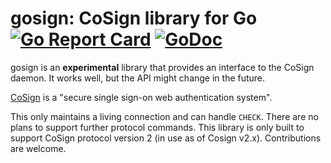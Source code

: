 # gosign: CoSign library for Go [![Go Report Card](https://goreportcard.com/badge/github.com/qaisjp/gosign)](https://goreportcard.com/report/github.com/qaisjp/gosign) [![GoDoc](https://godoc.org/github.com/qaisjp/gosign?status.svg)](https://godoc.org/github.com/qaisjp/gosign)

gosign is an **experimental** library that provides an interface to the CoSign daemon. It works well, but the API might change in the future.

[CoSign](http://weblogin.org) is a "secure single sign-on web authentication system".

This only maintains a living connection and can handle `CHECK`. There are no plans to support further protocol
commands. This library is only built to support CoSign protocol version 2 (in use as of Cosign v2.x). Contributions are welcome.
